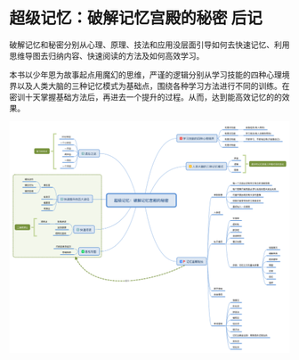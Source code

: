 # 超级记忆：破解记忆宫殿的秘密 后记

破解记忆和秘密分别从心理、原理、技法和应用没层面引导如何去快速记忆、利用思维导图去归纳内容、快速阅读的方法及如何高效学习。

本书以少年恩为故事起点用魔幻的思维，严谨的逻辑分别从学习技能的四种心理境界以及人类大脑的三种记忆模式为基础点，围绕各种学习方法进行不同的训练。在密训十天掌握基础方法后，再进去一个提升的过程。从而，达到能高效记忆的的效果。

![image](./img/supermemory.png)
